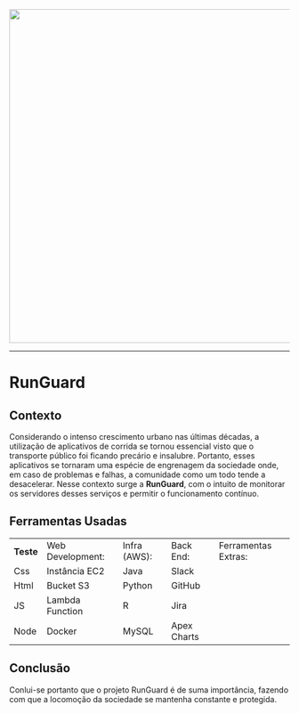 <img src="SITE/API-LIMPA/web-data-viz/public/imagens/logo.png" width="600px">

<hr>

# RunGuard

## Contexto

Considerando o intenso crescimento urbano nas últimas décadas, a utilização de aplicativos de corrida se tornou essencial visto que o transporte público foi ficando precário e insalubre. Portanto, esses aplicativos se tornaram uma espécie de engrenagem da sociedade onde, em caso de problemas e falhas, a comunidade como um todo tende a desacelerar. 
Nesse contexto surge a **RunGuard**, com o intuito de monitorar os servidores desses serviços e permitir o funcionamento contínuo.

## Ferramentas Usadas

<table>
  <tr>
    <th>Teste</th>
    <td>Web Development:</td>
    <td>Infra (AWS):</td>
    <td>Back End:</td>
    <td>Ferramentas Extras:</td>
  </tr>
  <tr>
    <td>Css</td>
    <td>Instância EC2</td>
    <td>Java</td>
    <td>Slack</td>
  </tr>
  <tr>
    <td>Html</td>
    <td>Bucket S3</td>
    <td>Python</td>
    <td>GitHub</td>
  </tr>
  <tr>
    <td>JS</td>
    <td>Lambda Function</td>
    <td>R</td>
    <td>Jira</td>
  </tr>
  <tr>
    <td>Node</td>
    <td>Docker</td>
    <td>MySQL</td>
    <td>Apex Charts</td>
  </tr>
</table>

## Conclusão

  Conlui-se portanto que o projeto RunGuard é de suma importância, fazendo com que a locomoção da sociedade se mantenha constante e protegida.